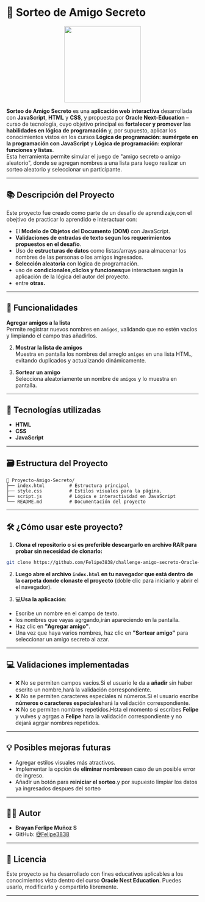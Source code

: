 # :twisted_rightwards_arrows: Sorteo de Amigo Secreto

<p align="center">
  <img src="https://static.skillshare.com/uploads/video/thumbnails/c38251fc34fe43812b476c376c5d6945/1280-720" width="200">
</p>

**Sorteo de Amigo Secreto** es una **aplicación web interactiva** desarrollada con **JavaScript**, **HTML** y **CSS**, y propuesta por **Oracle Next-Education** – curso de tecnología, cuyo objetivo principal es **fortalecer y promover las habilidades en lógica de programación** y, por supuesto, aplicar los conocimientos vistos en los cursos **Lógica de programación: sumérgete en la programación con JavaScript** y **Lógica de programación: explorar funciones y listas**.  
Esta herramienta permite simular el juego de "amigo secreto o amigo aleatorio", donde se agregan nombres a una lista para luego realizar un sorteo aleatorio y seleccionar un participante.

---

## :books: Descripción del Proyecto

Este proyecto fue creado como parte de un desafío de aprendizaje,con el obejtivo de practicar lo aprendido e interactuar con:

- El **Modelo de Objetos del Documento (DOM)** con JavaScript.
- **Validaciones de entradas de texto segun los requerimientos propuestos en el desafío**.
- Uso de **estructuras de datos** como listas/arrays para almacenar los nombres de las personas o los amigos ingresados.
- **Selección aleatoria** con lógica de programación.
- uso de **condicionales,cliclos y funciones**que interactuen según la aplicación de la lógica del autor del proyecto.
- entre **otras.**

---

## :wrench: Funcionalidades
**Agregar amigos a la lista**  
   Permite registrar nuevos nombres en `amigos`, validando que no estén vacíos y limpiando el campo tras añadirlos.  

2. **Mostrar la lista de amigos**  
   Muestra en pantalla los nombres del arreglo `amigos` en una lista HTML, evitando duplicados y actualizando dinámicamente.  

3. **Sortear un amigo**  
   Selecciona aleatoriamente un nombre de `amigos` y lo muestra en pantalla.
   
---

## 🧠 Tecnologías utilizadas

- **HTML**
- **CSS** 
- **JavaScript**

---

## :card_file_box: Estructura del Proyecto

```plaintext
📁 Proyecto-Amigo-Secreto/
├── index.html         # Estructura principal
├── style.css          # Estilos visuales para la página.
├── script.js          # Lógica e interactividad en JavaScript
└── README.md          # Documentación del proyecto
```

---

## 🛠️ ¿Cómo usar este proyecto?

1. **Clona el repositorio o si es preferible descargarlo en archivo RAR para probar sin necesidad de clonarlo:**

```bash
git clone https://github.com/Felipe3838/challenge-amigo-secreto-Oracle-Next-Educaci-n
```

2. **Luego abre el archivo `index.html` en tu navegador que está dentro de la carpeta donde clonaste el proyecto** (doble clic para iniciarlo y abrir el el navegador).

3. :computer:**Usa la aplicación**:

- Escribe un nombre en el campo de texto.
- los nombres que vayas agrgando,irán apareciendo en la pantalla.
- Haz clic en **"Agregar amigo"**.
- Una vez que haya varios nombres, haz clic en **"Sortear amigo"** para seleccionar un amigo secreto al azar.

---

## :computer: Validaciones implementadas

- ❌ No se permiten campos vacíos.Si el usuario le da a **añadir** sin haber escrito un nombre,hará la validación correspondiente.
- ❌ No se permiten caracteres especiales ni números.Si el usuario escribe **números o caracteres especiales**hará la validación correspondiente.
- ❌ No se permiten nombres repetidos.Hsta el momento si escribes **Felipe** y vulves y agrgas a **Felipe** hara la validación correspondiente y no dejará agrgar nombres repetidos.

---

## 💡 Posibles mejoras futuras

- Agregar estilos visuales más atractivos.
- Implementar la opción de **eliminar nombres**en caso de un posible error de ingreso.
- Añadir un botón para **reiniciar el sorteo**.y por supuesto limpiar los datos ya ingresados despues del sorteo

---

## 👨‍💻 Autor

- **Brayan Ferlipe Muñoz S**
- GitHub: [@Felipe3838](https://github.com/Felipe3838)

---

## 📃 Licencia

Este proyecto se ha desarrollado con fines educativos aplicables a los conocimientos visto dentro del curso **Oracle Nest Education**. Puedes usarlo, modificarlo y compartirlo libremente.

---
